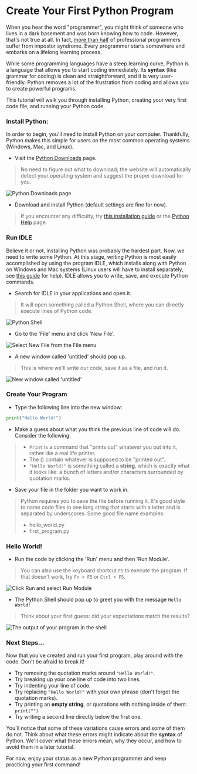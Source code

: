 # Create Your First Python Program

When you hear the word "programmer", you might think of someone who lives in a dark basement and was born knowing how to code. However, that's not true at all. In fact, [more than half](https://jaxenter.com/impostor-syndrome-survey-149402.html "Study on Impostor Syndrome Among Tech Professionals") of professional programmers suffer from impostor syndrome. Every programmer starts somewhere and embarks on a lifelong learning process.

While some programming languages have a steep learning curve, Python is a language that allows you to start coding immediately. Its **syntax** (like grammar for coding) is clean and straightforward, and it is very user-friendly. Python removes a lot of the frustration from coding and allows you to create powerful programs.

This tutorial will walk you through installing Python, creating your very first code file, and running your Python code.

### Install Python:

In order to begin, you'll  need to install Python on your computer. Thankfully, Python makes this simple for users on the most common operating systems (Windows, Mac, and Linux).

- Visit the [Python Downloads](https://www.python.org/downloads/ "The Python Downloads website") page.
> No need to figure out what to download; the website will automatically detect your operating system and suggest the proper download for you.

![Python Downloads page](imgs/python_home.png)

- Download and install Python (default settings are fine for now).
> If you encounter any difficulty, try [this installation guide](https://wiki.python.org/moin/BeginnersGuide/Download) or the [Python Help](https://www.python.org/about/help/) page.

### Run IDLE

Believe it or not, installing Python was probably the hardest part. Now, we need to write some Python. At this stage, writing Python is most easily accomplished by using the program IDLE, which installs along with Python on Windows and Mac systems (Linux users will have to install separately, see [this guide](https://www.poftut.com/download-install-and-use-python-idle-editor/) for help). IDLE allows you to write, save, and execute Python commands.

- Search for IDLE in your applications and open it.
> It will open something called a Python Shell, where you can directly execute lines of Python code.

![Python Shell](imgs/python_shell.png)

- Go to the 'File' menu and click 'New File'.

![Select New File from the File menu](imgs/new_file.png)

- A new window called 'untitled' should pop up.
> This is where we'll write our code, save it as a file, and run it.

![New window called 'untitled'](imgs/untitled.png)

### Create Your Program

- Type the following line into the new window:

```python
print("Hello World!")
```
- Make a guess about what you think the previous line of code will do. Consider the following:
> - `Print` is a command that "prints out" whatever you put into it, rather like a real life printer.
> - The () contain whatever is supposed to be "printed out".
> - `"Hello World!"` is something called a **string**, which is exactly what it looks like: a bunch of letters and/or characters surrounded by quotation marks.

- Save your file in the folder you want to work in.
> Python requires you to save the file before running it. It's good style to name code files in one long string that starts with a letter and is separated by underscores. Some good file name examples:
>  - hello_world.py
>  - first_program.py

### Hello World!

- Run the code by clicking the 'Run' menu and then 'Run Module'.
> You can also use the keyboard shortcut `F5` to execute the program. If that doesn't work, try `Fn + F5` or `Ctrl + F5`.

![Click Run and select Run Module](imgs/run.png)

- The Python Shell should pop up to greet you with the message `Hello World!`
> Think about your first guess: did your expectations match the results?

![The output of your program in the shell](imgs/output.png)

### Next Steps...

Now that you've created and run your first program, play around with the code. Don't be afraid to break it!
- Try removing the quotation marks around `"Hello World!"`.
- Try breaking up your one line of code into two lines.
- Try indenting your line of code.
- Try replacing `"Hello World!"` with your own phrase (don't forget the quotation marks).
- Try printing an **empty string**, or quotations with nothing inside of them: `print("")`
- Try writing a second line directly below the first one.

You'll notice that some of these variations cause errors and some of them do not. Think about what these errors might indicate about the **syntax** of Python. We'll cover what these errors mean, why they occur, and how to avoid them in a later tutorial.

For now, enjoy your status as a new Python programmer and keep practicing your first command!
